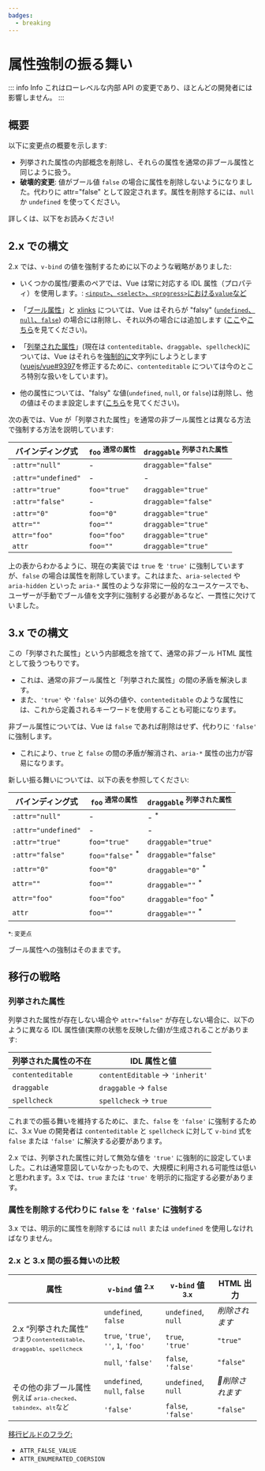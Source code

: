 ```yaml
---
badges:
  - breaking
---
```


# 属性強制の振る舞い <MigrationBadges :badges="$frontmatter.badges" />

::: info Info
これはローレベルな内部 API の変更であり、ほとんどの開発者には影響しません。
:::

## 概要

以下に変更点の概要を示します:

- 列挙された属性の内部概念を削除し、それらの属性を通常の非ブール属性と同じように扱う。
- **破壊的変更**: 値がブール値 `false` の場合に属性を削除しないようになりました。代わりに attr="false" として設定されます。属性を削除するには、`null` か `undefined` を使ってください。

詳しくは、以下をお読みください!

## 2.x での構文

2.x では、`v-bind` の値を強制するために以下のような戦略がありました:

- いくつかの属性/要素のペアでは、Vue は常に対応する IDL 属性（プロパティ）を使用します。: [`<input>`、`<select>`、`<progress>`における`value`など](https://github.com/vuejs/vue/blob/bad3c326a3f8b8e0d3bcf07917dc0adf97c32351/src/platforms/web/util/attrs.js#L11-L18)

- 「[ブール属性](https://github.com/vuejs/vue/blob/bad3c326a3f8b8e0d3bcf07917dc0adf97c32351/src/platforms/web/util/attrs.js#L33-L40)」と [xlinks](https://github.com/vuejs/vue/blob/bad3c326a3f8b8e0d3bcf07917dc0adf97c32351/src/platforms/web/util/attrs.js#L44-L46) については、Vue はそれらが "falsy" ([`undefined`、`null`、`false`](https://github.com/vuejs/vue/blob/bad3c326a3f8b8e0d3bcf07917dc0adf97c32351/src/platforms/web/util/attrs.js#L52-L54)) の場合には削除し、それ以外の場合には追加します ([ここ](https://github.com/vuejs/vue/blob/bad3c326a3f8b8e0d3bcf07917dc0adf97c32351/src/platforms/web/runtime/modules/attrs.js#L66-L77)や[こちら](https://github.com/vuejs/vue/blob/bad3c326a3f8b8e0d3bcf07917dc0adf97c32351/src/platforms/web/runtime/modules/attrs.js#L81-L85)を見てください)。

- 「[列挙された属性](https://github.com/vuejs/vue/blob/bad3c326a3f8b8e0d3bcf07917dc0adf97c32351/src/platforms/web/util/attrs.js#L20)」(現在は `contenteditable`、`draggable`、`spellcheck`)については、Vue はそれらを[強制的に](https://github.com/vuejs/vue/blob/bad3c326a3f8b8e0d3bcf07917dc0adf97c32351/src/platforms/web/util/attrs.js#L24-L31)文字列にしようとします ([vuejs/vue#9397](https://github.com/vuejs/vue/issues/9397)を修正するために、`contenteditable` については今のところ特別な扱いをしています)。

- 他の属性については、"falsy" な値(`undefined`, `null`, or `false`)は削除し、他の値はそのまま設定します([こちら](https://github.com/vuejs/vue/blob/bad3c326a3f8b8e0d3bcf07917dc0adf97c32351/src/platforms/web/runtime/modules/attrs.js#L92-L113)を見てください)。

次の表では、Vue が「列挙された属性」を通常の非ブール属性とは異なる方法で強制する方法を説明しています:

| バインディング式    | `foo` <sup>通常の属性</sup> | `draggable` <sup>列挙された属性</sup> |
| ------------------- | --------------------------- | ------------------------------------- |
| `:attr="null"`      | -                           | `draggable="false"`                   |
| `:attr="undefined"` | -                           | -                                     |
| `:attr="true"`      | `foo="true"`                | `draggable="true"`                    |
| `:attr="false"`     | -                           | `draggable="false"`                   |
| `:attr="0"`         | `foo="0"`                   | `draggable="true"`                    |
| `attr=""`           | `foo=""`                    | `draggable="true"`                    |
| `attr="foo"`        | `foo="foo"`                 | `draggable="true"`                    |
| `attr`              | `foo=""`                    | `draggable="true"`                    |

上の表からわかるように、現在の実装では `true` を `'true'` に強制していますが、`false` の場合は属性を削除しています。これはまた、`aria-selected` や `aria-hidden` といった `aria-*` 属性のような非常に一般的なユースケースでも、ユーザーが手動でブール値を文字列に強制する必要があるなど、一貫性に欠けていました。

## 3.x での構文

この「列挙された属性」という内部概念を捨てて、通常の非ブール HTML 属性として扱うつもりです。

- これは、通常の非ブール属性と「列挙された属性」の間の矛盾を解決します。
- また、`'true'` や `'false'` 以外の値や、`contenteditable` のような属性には、これから定義されるキーワードを使用することも可能になります。

非ブール属性については、Vue は `false` であれば削除はせず、代わりに `'false'` に強制します。

- これにより、`true` と `false` の間の矛盾が解消され、`aria-*` 属性の出力が容易になります。

新しい振る舞いについては、以下の表を参照してください:

| バインディング式    | `foo` <sup>通常の属性</sup> | `draggable` <sup>列挙された属性</sup> |
| ------------------- | --------------------------- | ------------------------------------- |
| `:attr="null"`      | -                           | - <sup>*</sup>                        |
| `:attr="undefined"` | -                           | -                                     |
| `:attr="true"`      | `foo="true"`                | `draggable="true"`                    |
| `:attr="false"`     | `foo="false"` <sup>*</sup>  | `draggable="false"`                   |
| `:attr="0"`         | `foo="0"`                   | `draggable="0"` <sup>*</sup>          |
| `attr=""`           | `foo=""`                    | `draggable=""` <sup>*</sup>           |
| `attr="foo"`        | `foo="foo"`                 | `draggable="foo"` <sup>*</sup>        |
| `attr`              | `foo=""`                    | `draggable=""` <sup>*</sup>           |

<small>*: 変更点</small>

ブール属性への強制はそのままです。

## 移行の戦略

### 列挙された属性

列挙された属性が存在しない場合や `attr="false"` が存在しない場合に、以下のように異なる IDL 属性値(実際の状態を反映した値)が生成されることがあります:

| 列挙された属性の不在 | IDL 属性と値                         |
| -------------------- | ------------------------------------ |
| `contenteditable`    | `contentEditable` &rarr; `'inherit'` |
| `draggable`          | `draggable` &rarr; `false`           |
| `spellcheck`         | `spellcheck` &rarr; `true`           |

これまでの振る舞いを維持するために、また、`false` を `'false'` に強制するために、3.x Vue の開発者は `contenteditable` と `spellcheck` に対して `v-bind` 式を `false` または `'false'` に解決する必要があります。

2.x では、列挙された属性に対して無効な値を `'true'` に強制的に設定していました。これは通常意図していなかったもので、大規模に利用される可能性は低いと思われます。3.x では、`true` または `'true'` を明示的に指定する必要があります。

### 属性を削除する代わりに `false` を `'false'` に強制する

3.x では、明示的に属性を削除するには `null` または `undefined` を使用しなければなりません。

### 2.x と 3.x 間の振る舞いの比較

<table>
  <thead>
    <tr>
      <th>属性</th>
      <th><code>v-bind</code> 値 <sup>2.x</sup></th>
      <th><code>v-bind</code> 値 <sup>3.x</sup></th>
      <th>HTML 出力</th>
    </tr>
  </thead>
  <tbody>
    <tr>
      <td rowspan="3">2.x “列挙された属性”<br><small>つまり<code>contenteditable</code>、<code>draggable</code>、<code>spellcheck</code></small></td>
      <td><code>undefined</code>, <code>false</code></td>
      <td><code>undefined</code>, <code>null</code></td>
      <td><i>削除されます</i></td>
    </tr>
    <tr>
      <td>
        <code>true</code>, <code>'true'</code>, <code>''</code>, <code>1</code>,
        <code>'foo'</code>
      </td>
      <td><code>true</code>, <code>'true'</code></td>
      <td><code>"true"</code></td>
    </tr>
    <tr>
      <td><code>null</code>, <code>'false'</code></td>
      <td><code>false</code>, <code>'false'</code></td>
      <td><code>"false"</code></td>
    </tr>
    <tr>
      <td rowspan="2">その他の非ブール属性<br><small>例えば
      <code>aria-checked</code>、<code>tabindex</code>、<code>alt</code>など</small></td>
      <td><code>undefined</code>, <code>null</code>, <code>false</code></td>
      <td><code>undefined</code>, <code>null</code></td>
      <td><i>削除されます</i></td>
    </tr>
    <tr>
      <td><code>'false'</code></td>
      <td><code>false</code>, <code>'false'</code></td>
      <td><code>"false"</code></td>
    </tr>
  </tbody>
</table>

[移行ビルドのフラグ:](migration-build.html#compat-の設定)

- `ATTR_FALSE_VALUE`
- `ATTR_ENUMERATED_COERSION`

